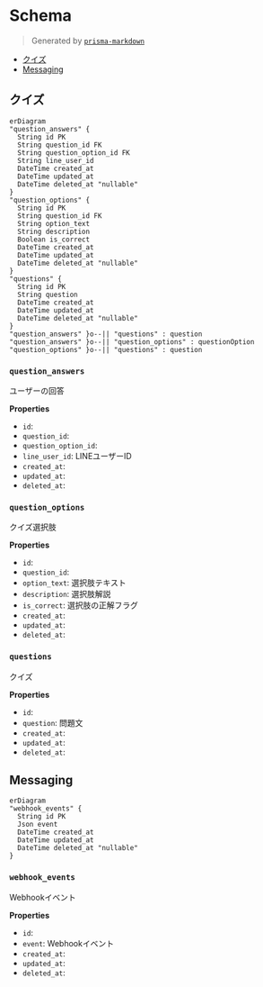 # Schema
> Generated by [`prisma-markdown`](https://github.com/samchon/prisma-markdown)

- [クイズ](#クイズ)
- [Messaging](#messaging)

## クイズ
```mermaid
erDiagram
"question_answers" {
  String id PK
  String question_id FK
  String question_option_id FK
  String line_user_id
  DateTime created_at
  DateTime updated_at
  DateTime deleted_at "nullable"
}
"question_options" {
  String id PK
  String question_id FK
  String option_text
  String description
  Boolean is_correct
  DateTime created_at
  DateTime updated_at
  DateTime deleted_at "nullable"
}
"questions" {
  String id PK
  String question
  DateTime created_at
  DateTime updated_at
  DateTime deleted_at "nullable"
}
"question_answers" }o--|| "questions" : question
"question_answers" }o--|| "question_options" : questionOption
"question_options" }o--|| "questions" : question
```

### `question_answers`
ユーザーの回答

**Properties**
  - `id`: 
  - `question_id`: 
  - `question_option_id`: 
  - `line_user_id`: LINEユーザーID
  - `created_at`: 
  - `updated_at`: 
  - `deleted_at`: 

### `question_options`
クイズ選択肢

**Properties**
  - `id`: 
  - `question_id`: 
  - `option_text`: 選択肢テキスト
  - `description`: 選択肢解説
  - `is_correct`: 選択肢の正解フラグ
  - `created_at`: 
  - `updated_at`: 
  - `deleted_at`: 

### `questions`
クイズ

**Properties**
  - `id`: 
  - `question`: 問題文
  - `created_at`: 
  - `updated_at`: 
  - `deleted_at`: 


## Messaging
```mermaid
erDiagram
"webhook_events" {
  String id PK
  Json event
  DateTime created_at
  DateTime updated_at
  DateTime deleted_at "nullable"
}
```

### `webhook_events`
Webhookイベント

**Properties**
  - `id`: 
  - `event`: Webhookイベント
  - `created_at`: 
  - `updated_at`: 
  - `deleted_at`: 